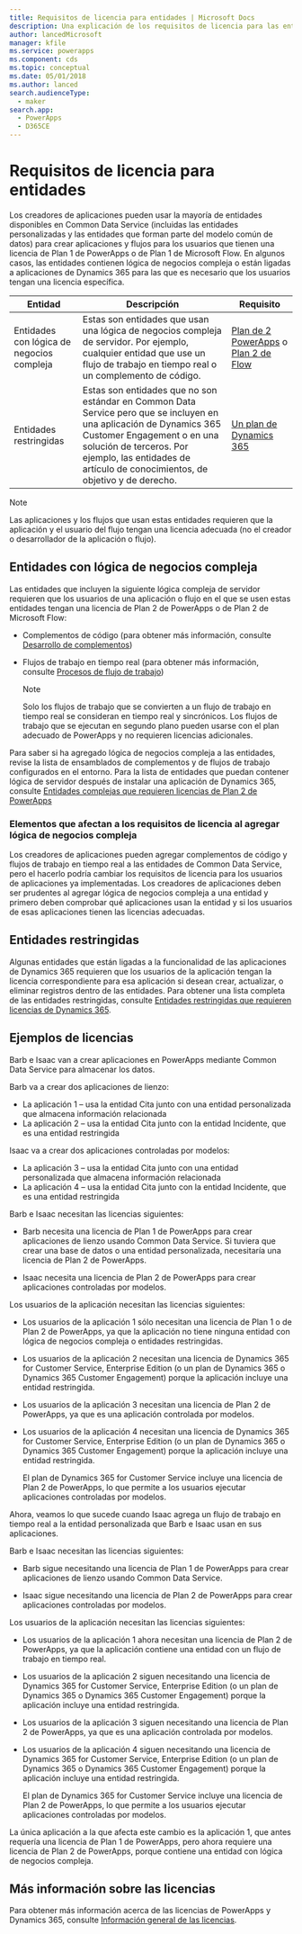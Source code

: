 ```yaml
---
title: Requisitos de licencia para entidades | Microsoft Docs
description: Una explicación de los requisitos de licencia para las entidades de Common Data Service.
author: lancedMicrosoft
manager: kfile
ms.service: powerapps
ms.component: cds
ms.topic: conceptual
ms.date: 05/01/2018
ms.author: lanced
search.audienceType:
  - maker
search.app:
  - PowerApps
  - D365CE
---
```


# <a name="license-requirements-for-entities"></a>Requisitos de licencia para entidades
Los creadores de aplicaciones pueden usar la mayoría de entidades disponibles en Common Data Service (incluidas las entidades personalizadas y las entidades que forman parte del modelo común de datos) para crear aplicaciones y flujos para los usuarios que tienen una licencia de Plan 1 de PowerApps o de Plan 1 de Microsoft Flow. En algunos casos, las entidades contienen lógica de negocios compleja o están ligadas a aplicaciones de Dynamics 365 para las que es necesario que los usuarios tengan una licencia específica. 


|Entidad    |Descripción    |Requisito    |
|---------|---------|---------|
|Entidades con lógica de negocios compleja   | Estas son entidades que usan una lógica de negocios compleja de servidor. Por ejemplo, cualquier entidad que use un flujo de trabajo en tiempo real o un complemento de código.       |  [Plan de 2 PowerApps](https://powerapps.microsoft.com/pricing/) o [Plan 2 de Flow](https://flow.microsoft.com/pricing/)        |
|Entidades restringidas  |  Estas son entidades que no son estándar en Common Data Service pero que se incluyen en una aplicación de Dynamics 365 Customer Engagement o en una solución de terceros. Por ejemplo, las entidades de artículo de conocimientos, de objetivo y de derecho.     |  [Un plan de Dynamics 365](https://dynamics.microsoft.com/pricing/)      | 


> [!NOTE]
> Las aplicaciones y los flujos que usan estas entidades requieren que la aplicación y el usuario del flujo tengan una licencia adecuada (no el creador o desarrollador de la aplicación o flujo).

## <a name="entities-with-complex-business-logic"></a>Entidades con lógica de negocios compleja
Las entidades que incluyen la siguiente lógica compleja de servidor requieren que los usuarios de una aplicación o flujo en el que se usen estas entidades tengan una licencia de Plan 2 de PowerApps o de Plan 2 de Microsoft Flow:

* Complementos de código (para obtener más información, consulte [Desarrollo de complementos](https://docs.microsoft.com/dynamics365/customer-engagement/developer/plugin-development))
* Flujos de trabajo en tiempo real (para obtener más información, consulte [Procesos de flujo de trabajo](https://docs.microsoft.com/dynamics365/customer-engagement/customize/workflow-processes))

    > [!NOTE]
    >  Solo los flujos de trabajo que se convierten a un flujo de trabajo en tiempo real se consideran en tiempo real y sincrónicos. Los flujos de trabajo que se ejecutan en segundo plano pueden usarse con el plan adecuado de PowerApps y no requieren licencias adicionales.

Para saber si ha agregado lógica de negocios compleja a las entidades, revise la lista de ensamblados de complementos y de flujos de trabajo configurados en el entorno. Para la lista de entidades que puedan contener lógica de servidor después de instalar una aplicación de Dynamics 365, consulte [Entidades complejas que requieren licencias de Plan 2 de PowerApps](data-platform-complex-entities.md)  

### <a name="impacting-license-requirements-when-adding-complex-business-logic"></a>Elementos que afectan a los requisitos de licencia al agregar lógica de negocios compleja
Los creadores de aplicaciones pueden agregar complementos de código y flujos de trabajo en tiempo real a las entidades de Common Data Service, pero el hacerlo podría cambiar los requisitos de licencia para los usuarios de aplicaciones ya implementadas. Los creadores de aplicaciones deben ser prudentes al agregar lógica de negocios compleja a una entidad y primero deben comprobar qué aplicaciones usan la entidad y si los usuarios de esas aplicaciones tienen las licencias adecuadas.

## <a name="restricted-entities"></a>Entidades restringidas
Algunas entidades que están ligadas a la funcionalidad de las aplicaciones de Dynamics 365 requieren que los usuarios de la aplicación tengan la licencia correspondiente para esa aplicación si desean crear, actualizar, o eliminar registros dentro de las entidades. Para obtener una lista completa de las entidades restringidas, consulte [Entidades restringidas que requieren licencias de Dynamics 365](data-platform-restricted-entities.md).

## <a name="licensing-examples"></a>Ejemplos de licencias
Barb e Isaac van a crear aplicaciones en PowerApps mediante Common Data Service para almacenar los datos.

Barb va a crear dos aplicaciones de lienzo:

* La aplicación 1 &ndash; usa la entidad Cita junto con una entidad personalizada que almacena información relacionada
* La aplicación 2 &ndash; usa la entidad Cita junto con la entidad Incidente, que es una entidad restringida

Isaac va a crear dos aplicaciones controladas por modelos:

* La aplicación 3 &ndash; usa la entidad Cita junto con una entidad personalizada que almacena información relacionada
* La aplicación 4 &ndash; usa la entidad Cita junto con la entidad Incidente, que es una entidad restringida

Barb e Isaac necesitan las licencias siguientes:
* Barb necesita una licencia de Plan 1 de PowerApps para crear aplicaciones de lienzo usando Common Data Service. Si tuviera que crear una base de datos o una entidad personalizada, necesitaría una licencia de Plan 2 de PowerApps.

* Isaac necesita una licencia de Plan 2 de PowerApps para crear aplicaciones controladas por modelos.

Los usuarios de la aplicación necesitan las licencias siguientes:
* Los usuarios de la aplicación 1 sólo necesitan una licencia de Plan 1 o de Plan 2 de PowerApps, ya que la aplicación no tiene ninguna entidad con lógica de negocios compleja o entidades restringidas.

* Los usuarios de la aplicación 2 necesitan una licencia de Dynamics 365 for Customer Service, Enterprise Edition (o un plan de Dynamics 365 o Dynamics 365 Customer Engagement) porque la aplicación incluye una entidad restringida.

* Los usuarios de la aplicación 3 necesitan una licencia de Plan 2 de PowerApps, ya que es una aplicación controlada por modelos.

* Los usuarios de la aplicación 4 necesitan una licencia de Dynamics 365 for Customer Service, Enterprise Edition (o un plan de Dynamics 365 o Dynamics 365 Customer Engagement) porque la aplicación incluye una entidad restringida.

    El plan de Dynamics 365 for Customer Service incluye una licencia de Plan 2 de PowerApps, lo que permite a los usuarios ejecutar aplicaciones controladas por modelos.

Ahora, veamos lo que sucede cuando Isaac agrega un flujo de trabajo en tiempo real a la entidad personalizada que Barb e Isaac usan en sus aplicaciones.

Barb e Isaac necesitan las licencias siguientes:
* Barb sigue necesitando una licencia de Plan 1 de PowerApps para crear aplicaciones de lienzo usando Common Data Service.

* Isaac sigue necesitando una licencia de Plan 2 de PowerApps para crear aplicaciones controladas por modelos.

Los usuarios de la aplicación necesitan las licencias siguientes:
* Los usuarios de la aplicación 1 ahora necesitan una licencia de Plan 2 de PowerApps, ya que la aplicación contiene una entidad con un flujo de trabajo en tiempo real.

* Los usuarios de la aplicación 2 siguen necesitando una licencia de Dynamics 365 for Customer Service, Enterprise Edition (o un plan de Dynamics 365 o Dynamics 365 Customer Engagement) porque la aplicación incluye una entidad restringida. 

* Los usuarios de la aplicación 3 siguen necesitando una licencia de Plan 2 de PowerApps, ya que es una aplicación controlada por modelos.

* Los usuarios de la aplicación 4 siguen necesitando una licencia de Dynamics 365 for Customer Service, Enterprise Edition (o un plan de Dynamics 365 o Dynamics 365 Customer Engagement) porque la aplicación incluye una entidad restringida.

    El plan de Dynamics 365 for Customer Service incluye una licencia de Plan 2 de PowerApps, lo que permite a los usuarios ejecutar aplicaciones controladas por modelos.

La única aplicación a la que afecta este cambio es la aplicación 1, que antes requería una licencia de Plan 1 de PowerApps, pero ahora requiere una licencia de Plan 2 de PowerApps, porque contiene una entidad con lógica de negocios compleja. 

## <a name="more-about-licensing"></a>Más información sobre las licencias
Para obtener más información acerca de las licencias de PowerApps y Dynamics 365, consulte [Información general de las licencias](../../administrator/pricing-billing-skus.md).
